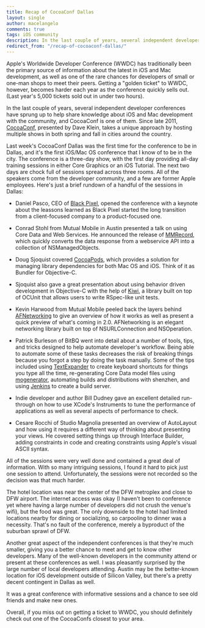 ```yaml
---
title: Recap of CocoaConf Dallas
layout: single
author: macelangelo
comments: true
tags: iOS community
description: In the last couple of years, several independent developer conferences have sprung up to help share knowledge about iOS and Mac development with the community, and CocoaConf is one of them. Since late 2011, CocoaConf, presented by Dave Klein, takes a unique approach by hosting multiple shows in both spring and fall in cities around the country.
redirect_from: "/recap-of-cocoaconf-dallas/"
---
```


Apple's Worldwide Developer Conference (WWDC) has traditionally been the primary source of information about the latest in iOS and Mac development, as well as one of the rare chances for developers of small or one-man shops to meet their peers. Getting a "golden ticket" to WWDC, however, becomes harder each year as the conference quickly sells out. (Last year's 5,000 tickets sold out in under two hours).

In the last couple of years, several independent developer conferences have sprung up to help share knowledge about iOS and Mac development with the community, and CocoaConf is one of them. Since late 2011, [CocoaConf](http://www.cocoaconf.com/), presented by Dave Klein, takes a unique approach by hosting multiple shows in both spring and fall in cities around the country.

Last week's CocoaConf Dallas was the first time for the conference to be in Dallas, and it's the first iOS/Mac OS conference that I know of to be in the city. The conference is a three-day show, with the first day providing all-day training sessions in either Core Graphics or an iOS Tutorial. The next two days are chock full of sessions spread across three rooms. All of the speakers come from the developer community, and a few are former Apple employees. Here's just a brief rundown of a handful of the sessions in Dallas:

  * Daniel Pasco, CEO of [Black Pixel](http://www.blackpixel.com/), opened the conference with a keynote about the leassons learned as Black Pixel started the long transition from a client-focused company to a product-focused one.

  * Conrad Stohl from Mutual Mobile in Austin presented a talk on using Core Data and Web Services. He announced the release of [MMRecord](https://github.com/mutualmobile/MMRecord), which quickly converts the data response from a webservice API into a collection of NSManagedObjects.

  * Doug Sjoquist covered [CocoaPods](http://cocoapods.org/), which provides a solution for managing library dependencies for both Mac OS and iOS. Think of it as Bundler for Objective-C.

  * Sjoquist also gave a great presentation about using behavior driven development in Objective-C with the help of [Kiwi](https://github.com/allending/Kiwi), a library built on top of OCUnit that allows users to write RSpec-like unit tests.

  * Kevin Harwood from Mutual Mobile peeled back the layers behind [AFNetworking](https://github.com/AFNetworking/AFNetworking) to give an overview of how it works as well as present a quick preview of what's coming in 2.0. AFNetworking is an elegant networking library built on top of NSURLConnection and NSOperation.

  * Patrick Burleson of BitBQ went into detail about a number of tools, tips, and tricks designed to help automate developer's workflow. Being able to automate some of these tasks decreases the risk of breaking things because you forgot a step by doing the task manually. Some of the tips included using [TextExpander](http://smilesoftware.com/TextExpander/index.html) to create keyboard shortcuts for things you type all the time, re-generating Core Data model files using [mogenerator](http://rentzsch.github.io/mogenerator/), automating builds and distributions with shenzhen, and using [Jenkins](http://jenkins-ci.org/) to create a build server.

  * Indie developer and author Bill Dudney gave an excellent detailed run-through on how to use XCode's Instruments to tune the performance of applications as well as several aspects of performance to check.

  * Cesare Rocchi of Studio Magnolia presented an overview of AutoLayout and how using it requires a different way of thinking about presenting your views. He covered setting things up through Interface Builder, adding constraints in code and creating constraints using Apple's visual ASCII syntax.

All of the sessions were very well done and contained a great deal of information. With so many intriguing sessions, I found it hard to pick just one session to attend. Unfortunately, the sessions were not recorded so the decision was that much harder.

The hotel location was near the center of the DFW metroplex and close to DFW airport. The internet access was okay (I haven't been to conference yet where having a large number of developers did not crush the venue's wifi), but the food was great. The only downside to the hotel had limited locations nearby for dining or socializing, so carpooling to dinner was a necessity. That's no fault of the conference, merely a byproduct of the suburban sprawl of DFW.

Another great aspect of the independent conferences is that they're much smaller, giving you a better chance to meet and get to know other developers. Many of the well-known developers in the community attend or present at these conferences as well. I was pleasantly surprised by the large number of local developers attending. Austin may be the better-known location for iOS development outside of Silicon Valley, but there's a pretty decent contingent in Dallas as well.

It was a great conference with informative sessions and a chance to see old friends and make new ones.

Overall, if you miss out on getting a ticket to WWDC, you should definitely check out one of the CocoaConfs closest to your area.
